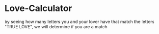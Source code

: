 # Love-Calculator
by seeing how many letters you and your lover have that match the letters "TRUE LOVE", we will determine if you are a match 
